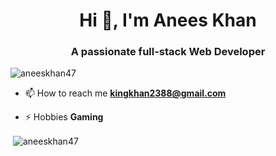 <h1 align="center">Hi 👋, I'm Anees Khan</h1>
<h3 align="center">A passionate full-stack Web Developer</h3>

<p align="left"> <img src="https://komarev.com/ghpvc/?username=aneeskhan47" alt="aneeskhan47" /> </p>

- 📫 How to reach me **kingkhan2388@gmail.com**

- ⚡ Hobbies **Gaming**

<p>&nbsp;<img align="center" src="https://github-readme-stats-anees.vercel.app/api?username=aneeskhan47&show_icons=true" alt="aneeskhan47" /></p>

